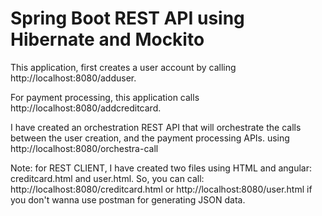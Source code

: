 # Spring Boot REST API using Hibernate and Mockito

This application, first creates a user account by calling http://localhost:8080/adduser.

For payment processing, this application calls http://localhost:8080/addcreditcard.

I have created an orchestration REST API that will orchestrate the calls between the user creation, and the payment processing APIs. 
using http://localhost:8080/orchestra-call

Note: for REST CLIENT, I have created two files using HTML and angular:  creditcard.html and user.html. So, you can call:
http://localhost:8080/creditcard.html or http://localhost:8080/user.html if you don't wanna use postman for generating JSON data.


